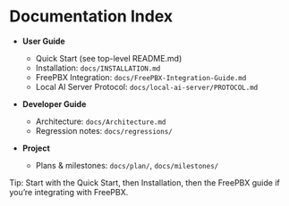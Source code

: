 # Documentation Index

- **User Guide**
  - Quick Start (see top-level README.md)
  - Installation: `docs/INSTALLATION.md`
  - FreePBX Integration: `docs/FreePBX-Integration-Guide.md`
  - Local AI Server Protocol: `docs/local-ai-server/PROTOCOL.md`

- **Developer Guide**
  - Architecture: `docs/Architecture.md`
  - Regression notes: `docs/regressions/`

- **Project**
  - Plans & milestones: `docs/plan/`, `docs/milestones/`

Tip: Start with the Quick Start, then Installation, then the FreePBX guide if you’re integrating with FreePBX.
